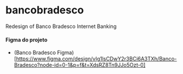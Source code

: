 # bancobradesco
Redesign of Banco Bradesco Internet Banking

#### Figma do projeto
- (Banco Bradesco Figma)[https://www.figma.com/design/vIg1lsCDwY2r3BCi6A3TXh/Banco-Bradesco?node-id=0-1&p=f&t=XdsRZ8Tn9JJo5Ozt-0]

